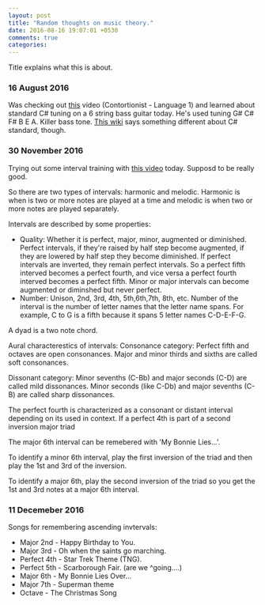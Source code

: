```yaml
---
layout: post
title: "Random thoughts on music theory."
date: 2016-08-16 19:07:01 +0530
comments: true
categories: 
---
```


Title explains what this is about.

### 16 August 2016

Was checking out [this](https://www.youtube.com/watch?v=0qIP3_YLKpk) video (Contortionist - Language 1) and learned about standard C# tuning on a 6 string bass guitar today. He's used tuning G# C# F# B E A. Killer bass tone. [This wiki](https://en.wikipedia.org/wiki/D%E2%99%AD_tuning) says something different about C# standard, though.

### 30 November 2016

Trying out some interval training with [this video](https://www.youtube.com/watch?v=rPSRH3tf5B8) today. Supposd to be really good.

So there are two types of intervals: harmonic and melodic. Harmonic is when is two or more notes are played at a time and melodic is when two or more notes are played separately. 

Intervals are described by some properties:
- Quality: Whether it is perfect, major, minor, augmented or diminished. Perfect intervals, if they're raised by half step become augmented, if they are lowered by half step they become diminished. If perfect intervals are inverted, they remain perfect intervals. So a perfect fifth interved becomes a perfect fourth, and vice versa a perfect fourth interved becomes a perfect fifth. Minor or major intervals can become augmented or diminshed but never perfect.
- Number: Unison, 2nd, 3rd, 4th, 5th,6th,7th, 8th, etc. Number of the interval is the number of letter names that the letter name spans. For example, C to G is a fifth because it spans 5 letter names C-D-E-F-G.

A dyad is a two note chord.

Aural characterestics of intervals:
Consonance category: 
Perfect fifth and octaves are open consonances. Major and minor thirds and sixths are called soft consonances. 

Dissonant category:
Minor sevenths (C-Bb) and major seconds (C-D) are called mild dissonances. Minor seconds (like C-Db) and major sevenths (C-B) are called sharp dissonances.

The perfect fourth is characterized as a consonant or distant interval depending on its used in context. If a perfect 4th is part of a second inversion major triad 

The major 6th interval can be remebered with 'My Bonnie Lies...'.

To identify a minor 6th interval, play the first inversion of the triad and then play the 1st and 3rd of the inversion.

To identify a major 6th, play the second inversion of the triad so you get the 1st and 3rd notes at a major 6th interval.

### 11 Decemeber 2016

Songs for remembering ascending invtervals:

* Major 2nd   - Happy Birthday to You.
* Major 3rd   - Oh when the saints go marching.
* Perfect 4th - Star Trek Theme (TNG).
* Perfect 5th - Scarborough Fair. (are we ^going....)
* Major 6th   - My Bonnie Lies Over...
* Major 7th   - Superman theme
* Octave      - The Christmas Song


